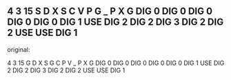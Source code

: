 4 3 15
S D X S
C V P G
_ P X G
DIG 0
DIG 0
DIG 0
DIG 0
DIG 0
DIG 1
USE
DIG 2
DIG 2
DIG 3
DIG 2
DIG 2
USE
USE
DIG 1
----
original:

4 3 15
G D X S
G C P V
_ P X G
DIG 0
DIG 0
DIG 0
DIG 0
DIG 0
DIG 1
USE
DIG 2
DIG 2
DIG 3
DIG 2
DIG 2
USE
USE
DIG 1
